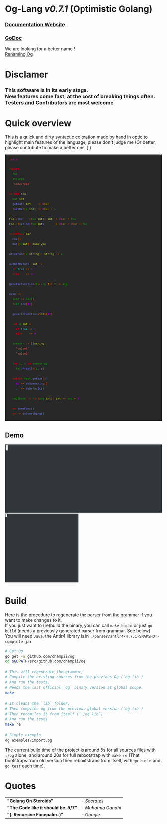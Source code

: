Og-Lang *v0.7.1* (Optimistic Golang)
===

### [Documentation Website](https://champii.github.io/og)
### [GoDoc](https://godoc.org/github.com/Champii/og)

We are looking for a better name !  
[Renaming Og](https://github.com/Champii/og/issues/7)

# Disclamer

<h3> This software is in its early stage.<br/>
New features come fast, at the cost of breaking things often.<br />
Testers and Contributors are most welcome
</h3>

# Quick overview

This is a quick and dirty syntactic coloration made by hand in optic to highlight main features of the language, please don't judge me  (Or better, please contribute to make a better one :] )

![Overview](https://github.com/Champii/og/raw/master/docs/_media/overview_color.png)

## Demo

<p float="left">
  <img height="220" src="https://github.com/Champii/og/raw/master/docs/_media/hello_preview.gif" />
  <img height="220" src="https://github.com/Champii/og/raw/master/docs/_media/og_preview.gif" />
</p>


# Build

Here is the procedure to regenerate the parser from the grammar if you want to make changes to it.  
If you just want to (re)build the binary, you can call `make build` or just `go build` (needs a previously generated parser from grammar. See below)  
You will need `Java`, the Antlr4 library is in `./parser/antlr4-4.7.1-SNAPSHOT-complete.jar`

```bash
# Get Og
go get -u github.com/champii/og
cd $GOPATH/src/github.com/champii/og

# This will regenerate the grammar,
# Compile the existing sources from the previous Og (`og lib`)
# And run the tests.
# Needs the last official `og` binary version at global scope.
make

# It cleans the `lib` folder,
# Then compiles og from the previous global version (`og lib`)
# Then recomiles it from itself (`./og lib`)
# And run the tests
make re

# Simple exemple
og exemples/import.og
```

The current build time of the project is around 5s for all sources files with `./og` alone, and around 20s for full rebootstrap with `make re` (That bootstraps from old version then rebootstraps from itself, with `go build` and `go test` each time). 

# Quotes

<table>
  <tr><td><b>"Golang On Steroids"</b></td>         <td>- <em>Socrates</em></td></tr>
  <tr><td><b>"The Code like it should be. 5/7"</b></td><td>- <em>Mahatma Gandhi</em></td></tr>
  <tr><td><b>"(..Recursive Facepalm..)"</b></td> <td>- <em>Google</em></td></tr>
</table>

